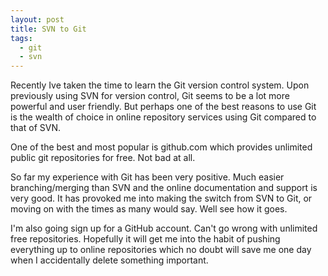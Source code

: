 ```yaml
---
layout: post
title: SVN to Git
tags:
  - git
  - svn
---
```

Recently Ive taken the time to learn the Git version control system. Upon previously using SVN for version control, Git seems to be a lot more powerful and user friendly. But perhaps one of the best reasons to use Git is the wealth of choice in online repository services using Git compared to that of SVN.

One of the best and most popular is github.com which provides unlimited public git repositories for free. Not bad at all.

So far my experience with Git has been very positive. Much easier branching/merging than SVN and the online documentation and support is very good. It has provoked me into making the switch from SVN to Git, or moving on with the times as many would say. Well see how it goes.

I'm also going sign up for a GitHub account. Can't go wrong with unlimited free repositories. Hopefully it will get me into the habit of pushing everything up to online repositories which no doubt will save me one day when I accidentally delete something important.